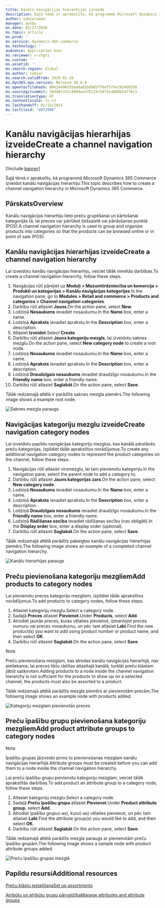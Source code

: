 ```yaml
---
title: Kanālu navigācijas hierarhijas izveide
description: Šajā tēmā ir aprakstīts, kā programmā Microsoft Dynamics 365 Commerce izveidot kanālu navigācijas hierarhiju.
author: samjarawan
manager: annbe
ms.date: 01/27/2020
ms.topic: article
ms.prod: ''
ms.service: dynamics-365-commerce
ms.technology: ''
audience: Application User
ms.reviewer: v-chgri
ms.custom: ''
ms.assetid: ''
ms.search.region: Global
ms.author: samjar
ms.search.validFrom: 2020-01-20
ms.dyn365.ops.version: Release 10.0.8
ms.openlocfilehash: 89e24496d35ea0a02bd985f76d7579e1914d9290
ms.sourcegitcommit: 38d40c331c8894acb7b119c5073e3088b54776c1
ms.translationtype: HT
ms.contentlocale: lv-LV
ms.lasthandoff: 01/15/2021
ms.locfileid: "4972986"
---
```

# <a name="create-a-channel-navigation-hierarchy"></a><span data-ttu-id="96f09-103">Kanālu navigācijas hierarhijas izveide</span><span class="sxs-lookup"><span data-stu-id="96f09-103">Create a channel navigation hierarchy</span></span>


[!include [banner](includes/banner.md)]

<span data-ttu-id="96f09-104">Šajā tēmā ir aprakstīts, kā programmā Microsoft Dynamics 365 Commerce izveidot kanālu navigācijas hierarhiju.</span><span class="sxs-lookup"><span data-stu-id="96f09-104">This topic describes how to create a channel navigation hierarchy in Microsoft Dynamics 365 Commerce.</span></span>

## <a name="overview"></a><span data-ttu-id="96f09-105">Pārskats</span><span class="sxs-lookup"><span data-stu-id="96f09-105">Overview</span></span>

<span data-ttu-id="96f09-106">Kanālu navigācijas hierarhiju lieto preču grupēšanai un kārtošanai kategorijās tā, lai preces var pārlūkot tiešsaistē vai pārdošanas punktā (POS).</span><span class="sxs-lookup"><span data-stu-id="96f09-106">A channel navigation hierarchy is used to group and organize products into categories so that the products can be browsed online or in point of sale (POS).</span></span>

## <a name="create-a-channel-navigation-hierarchy"></a><span data-ttu-id="96f09-107">Kanālu navigācijas hierarhijas izveide</span><span class="sxs-lookup"><span data-stu-id="96f09-107">Create a channel navigation hierarchy</span></span>

<span data-ttu-id="96f09-108">Lai izveidotu kanālu navigācijas hierarhiju, veiciet tālāk minētās darbības.</span><span class="sxs-lookup"><span data-stu-id="96f09-108">To create a channel navigation hierarchy, follow these steps.</span></span>

1. <span data-ttu-id="96f09-109">Navgācijas rūtī pārejiet uz **Moduļi \> Mazumtirdzniecība un komercija \> Produkti un kategorijas \> Kanālu navigācijas kategorijas**.</span><span class="sxs-lookup"><span data-stu-id="96f09-109">In the navigation pane, go to **Modules \> Retail and commerce \> Products and categories \> Channel navigation categories**.</span></span>
1. <span data-ttu-id="96f09-110">Darbību rūtī atlasiet **Jauns**.</span><span class="sxs-lookup"><span data-stu-id="96f09-110">On the action pane, select **New**.</span></span>
1. <span data-ttu-id="96f09-111">Lodziņā **Nosaukums** ievadiet nosaukumu.</span><span class="sxs-lookup"><span data-stu-id="96f09-111">In the **Name** box, enter a name.</span></span>
1. <span data-ttu-id="96f09-112">Lodziņā **Apraksts** ievadiet aprakstu.</span><span class="sxs-lookup"><span data-stu-id="96f09-112">In the **Description** box, enter a description.</span></span>
1. <span data-ttu-id="96f09-113">Atlasiet **Izveidot**.</span><span class="sxs-lookup"><span data-stu-id="96f09-113">Select **Create**.</span></span>
1. <span data-ttu-id="96f09-114">Darbību rūtī atlasiet **Jauns kategoriju mezgls**, lai izveidotu saknes mezglu.</span><span class="sxs-lookup"><span data-stu-id="96f09-114">On the action pane, select **New category node** to create a root node.</span></span>
1. <span data-ttu-id="96f09-115">Lodziņā **Nosaukums** ievadiet nosaukumu.</span><span class="sxs-lookup"><span data-stu-id="96f09-115">In the **Name** box, enter a name.</span></span>
1. <span data-ttu-id="96f09-116">Lodziņā **Apraksts** ievadiet aprakstu.</span><span class="sxs-lookup"><span data-stu-id="96f09-116">In the **Description** box, enter a description.</span></span>
1. <span data-ttu-id="96f09-117">Lodziņā **Draudzīgais nosaukums** ievadiet draudzīgo nosaukumu.</span><span class="sxs-lookup"><span data-stu-id="96f09-117">In the **Friendly name** box, enter a friendly name.</span></span>
1. <span data-ttu-id="96f09-118">Darbību rūtī atlasiet **Saglabāt**.</span><span class="sxs-lookup"><span data-stu-id="96f09-118">On the action pane, select **Save**.</span></span>

<span data-ttu-id="96f09-119">Tālāk redzamajā attēlā ir parādīts saknes mezgla piemērs.</span><span class="sxs-lookup"><span data-stu-id="96f09-119">The following image shows a example root node.</span></span>

![Saknes mezgla paraugs](media/create-channel-hierarchy-1.png)

## <a name="create-navigation-category-nodes"></a><span data-ttu-id="96f09-121">Navigācijas kategoriju mezglu izveide</span><span class="sxs-lookup"><span data-stu-id="96f09-121">Create navigation category nodes</span></span>

<span data-ttu-id="96f09-122">Lai izveidotu papildu navigācijas kategoriju mezglus, kas kanālā pārstāvēs preču kategorijas, izpildiet tālāk aprakstītos norādījumus.</span><span class="sxs-lookup"><span data-stu-id="96f09-122">To create any additional navigation category nodes to represent the product categories on the channel, follow these steps.</span></span>

1. <span data-ttu-id="96f09-123">Navigācijas rūtī atlasiet virsmezglu, lai tam pievienotu kategoriju.</span><span class="sxs-lookup"><span data-stu-id="96f09-123">In the navigation pane, select the parent node to add a category to.</span></span>
1. <span data-ttu-id="96f09-124">Darbību rūtī atlasiet **Jauns kategorijas zars**.</span><span class="sxs-lookup"><span data-stu-id="96f09-124">On the action pane, select **New category node**.</span></span>
1. <span data-ttu-id="96f09-125">Lodziņā **Nosaukums** ievadiet nosaukumu.</span><span class="sxs-lookup"><span data-stu-id="96f09-125">In the **Name** box, enter a name.</span></span>
1. <span data-ttu-id="96f09-126">Lodziņā **Apraksts** ievadiet aprakstu.</span><span class="sxs-lookup"><span data-stu-id="96f09-126">In the **Description** box, enter a description.</span></span>
1. <span data-ttu-id="96f09-127">Lodziņā **Draudzīgais nosaukums** ievadiet draudzīgo nosaukumu.</span><span class="sxs-lookup"><span data-stu-id="96f09-127">In the **Friendly name** box, enter a friendly name.</span></span>
1. <span data-ttu-id="96f09-128">Lodziņā **Rādīšanas secība** ievadiet rādīšanas secību (nav obligāti).</span><span class="sxs-lookup"><span data-stu-id="96f09-128">In the **Display order** box, enter a display order (optional).</span></span>
1. <span data-ttu-id="96f09-129">Darbību rūtī atlasiet **Saglabāt**.</span><span class="sxs-lookup"><span data-stu-id="96f09-129">On the action pane, select **Save**.</span></span>

<span data-ttu-id="96f09-130">Tālāk redzamajā attēlā parādīts pabeigtas kanālu navigācijas hierarhijas piemērs.</span><span class="sxs-lookup"><span data-stu-id="96f09-130">The following image shows an example of a completed channel navigation hierarchy.</span></span>

![Kanālu hierarhijas paraugs](media/create-channel-hierarchy-2.png)

## <a name="add-products-to-category-nodes"></a><span data-ttu-id="96f09-132">Preču pievienošana kategoriju mezgliem</span><span class="sxs-lookup"><span data-stu-id="96f09-132">Add products to category nodes</span></span>

<span data-ttu-id="96f09-133">Lai pievienotu preces kategoriju mezgliem, izpildiet tālāk aprakstītos norādījumus.</span><span class="sxs-lookup"><span data-stu-id="96f09-133">To add products to category nodes, follow these steps.</span></span>

1. <span data-ttu-id="96f09-134">Atlasiet kategoriju mezglu.</span><span class="sxs-lookup"><span data-stu-id="96f09-134">Select a category node.</span></span>
1. <span data-ttu-id="96f09-135">Sadaļā **Preces** atlasiet **Pievienot**.</span><span class="sxs-lookup"><span data-stu-id="96f09-135">Under **Products**, select **Add**.</span></span>
1. <span data-ttu-id="96f09-136">Atrodiet jaunās preces, kuras vēlaties pievienot, izmantojot preces numuru vai preces nosaukumu, un pēc tam atlasiet **Labi**.</span><span class="sxs-lookup"><span data-stu-id="96f09-136">Find the new product(s) you want to add using product number or product name, and then select **OK**.</span></span>
1. <span data-ttu-id="96f09-137">Darbību rūtī atlasiet **Saglabāt**.</span><span class="sxs-lookup"><span data-stu-id="96f09-137">On the action pane, select **Save**.</span></span>

> [!NOTE]
> <span data-ttu-id="96f09-138">Preču pievienošana mezglam, kas atrodas kanālu navigācijas hierarhijā, nav pietiekama, lai preces tiktu rādītas atlasītajā kanālā, turklāt preču klāstam jābūt sašķirotam.</span><span class="sxs-lookup"><span data-stu-id="96f09-138">Adding products to a node inside the channel navigation hierarchy is not sufficient for the products to show up on a selected channel, the products must also be assorted to a product.</span></span>

<span data-ttu-id="96f09-139">Tālāk redzamajā attēlā parādīts mezgla piemērs ar pievienotām precēm.</span><span class="sxs-lookup"><span data-stu-id="96f09-139">The following image shows an example node with products added.</span></span>

![Kategoriju mezglam pievienotās preces](media/create-channel-hierarchy-3.png)

## <a name="add-product-attribute-groups-to-category-nodes"></a><span data-ttu-id="96f09-141">Preču īpašību grupu pievienošana kategoriju mezgliem</span><span class="sxs-lookup"><span data-stu-id="96f09-141">Add product attribute groups to category nodes</span></span>

> [!NOTE]
> <span data-ttu-id="96f09-142">Īpašību grupas jāizveido pirms to pievienošanas mezglam kanālu navigācijas hierarhijā.</span><span class="sxs-lookup"><span data-stu-id="96f09-142">Attribute groups must be created before you can add them to a node inside the channel navigation hierarchy.</span></span>

<span data-ttu-id="96f09-143">Lai preču īpašību grupu pievienotu kategoriju mezglam, veiciet tālāk aprakstītās darbības.</span><span class="sxs-lookup"><span data-stu-id="96f09-143">To add product an attribute group to a category node, follow these steps.</span></span>

1. <span data-ttu-id="96f09-144">Atlasiet kategoriju mezglu.</span><span class="sxs-lookup"><span data-stu-id="96f09-144">Select a category node.</span></span>
1. <span data-ttu-id="96f09-145">Sadaļā **Preču īpašību grupa** atlasiet **Pievienot**.</span><span class="sxs-lookup"><span data-stu-id="96f09-145">Under **Product attribute group**, select **Add**.</span></span>
1. <span data-ttu-id="96f09-146">Atrodiet īpašību grupu(-as), kuru(-as) vēlaties pievienot, un pēc tam atlasiet **Labi**.</span><span class="sxs-lookup"><span data-stu-id="96f09-146">Find the attribute group(s) you would like to add, and then select **OK**.</span></span>
1. <span data-ttu-id="96f09-147">Darbību rūtī atlasiet **Saglabāt**.</span><span class="sxs-lookup"><span data-stu-id="96f09-147">On the action pane, select **Save**.</span></span>

<span data-ttu-id="96f09-148">Tālāk redzamajā attēlā parādīts mezgla paraugs ar pievienotām preču īpašību grupām.</span><span class="sxs-lookup"><span data-stu-id="96f09-148">The following image shows a sample node with product attribute groups added.</span></span>

![Preču īpašību grupas mezglā](media/create-channel-hierarchy-4.png)

## <a name="additional-resources"></a><span data-ttu-id="96f09-150">Papildu resursi</span><span class="sxs-lookup"><span data-stu-id="96f09-150">Additional resources</span></span>

[<span data-ttu-id="96f09-151">Preču klāstu iestatīšana</span><span class="sxs-lookup"><span data-stu-id="96f09-151">Set up assortments</span></span>](set-up-assortments.md)

[<span data-ttu-id="96f09-152">Atribūtu un atribūtu grupu pārvaldība</span><span class="sxs-lookup"><span data-stu-id="96f09-152">Manage attributes and attribute groups</span></span>](attribute-attributegroups-lifecycle.md)

